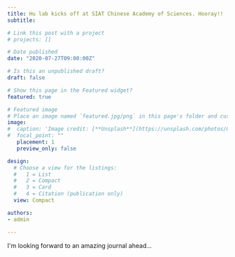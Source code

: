 ```yaml
---
title: Hu lab kicks off at SIAT Chinese Academy of Sciences. Hooray!!
subtitle: 

# Link this post with a project
# projects: []

# Date published
date: "2020-07-27T09:00:00Z"

# Is this an unpublished draft?
draft: false

# Show this page in the Featured widget?
featured: true

# Featured image
# Place an image named `featured.jpg/png` in this page's folder and customize its options here.
image:
#  caption: 'Image credit: [**Unsplash**](https://unsplash.com/photos/CpkOjOcXdUY)'
#  focal_point: ""
   placement: 1
   preview_only: false

design:
  # Choose a view for the listings:
  #   1 = List
  #   2 = Compact
  #   3 = Card
  #   4 = Citation (publication only)
  view: Compact

authors:
- admin

---
```


I'm looking forward to an amazing journal ahead...
